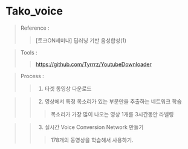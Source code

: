 # Tako_voice

>Reference : 
>>[토크ON세미나] 딥러닝 기반 음성합성(1)

>Tools :
>>https://github.com/Tyrrrz/YoutubeDownloader


>Process :
>>1. 타겟 동영상 다운로드

>>2. 영상에서 특정 목소리가 있는 부분만을 추출하는 네트워크 학습
>>>목소리가 가장 많이 나오는 영상 1개를 3시간동안 라벨링

>>3. 실시간 Voice Conversion Network 만들기 
>>>178개의 동영상을 학습해서 사용하기.
